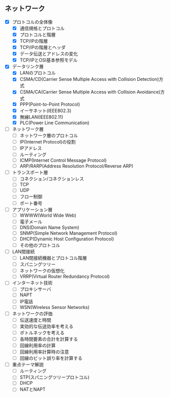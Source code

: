 ## ネットワーク

- [x] プロトコルの全体像
  - [x] 通信規格とプロトコル
  - [x] プロトコルと階層
  - [x] TCP/IPの階層
  - [x] TCP/IPの階層とヘッダ
  - [x] データ伝送とアドレスの変化
  - [x] TCP/IPとOSI基本参照モデル
- [x] データリンク層
  - [x] LANのプロトコル
  - [x] CSMA/CD(Carrier Sense Multiple Access with Collision Detection)方式
  - [x] CSMA/CA(Carrier Sense Multiple Access with Collision Avoidance)方式
  - [x] PPP(Point-to-Point Protocol)
  - [x] イーサネット(IEEE802.3)
  - [x] 無線LAN(IEEE802.11)
  - [x] PLC(Power Line Communication)
- [ ] ネットワーク層
  - [ ] ネットワーク層のプロトコル
  - [ ] IP(Internet Protocol)の役割
  - [ ] IPアドレス
  - [ ] ルーティング
  - [ ] ICMP(Internet Control Message Protocol)
  - [ ] ARP/RARP(Address Resolution Protocol/Reverse ARP)
- [ ] トランスポート層
  - [ ] コネクション/コネクションレス
  - [ ] TCP
  - [ ] UDP
  - [ ] フロー制御
  - [ ] ポート番号
- [ ] アプリケーション層
  - [ ] WWWW(World Wide Web)
  - [ ] 電子メール
  - [ ] DNS(Domain Name System)
  - [ ] SNMP(Simple Network Management Protocol)
  - [ ] DHCP(Dynamic Host Configuration Protocol)
  - [ ] その他のプロトコル
- [ ] LAN間接続
  - [ ] LAN間接続機器とプロトコル階層
  - [ ] スパニングツリー
  - [ ] ネットワークの仮想化
  - [ ] VRRP(Virtual Router Redundancy Protocol)
- [ ] インターネット技術
  - [ ] プロキシサーバ
  - [ ] NAPT
  - [ ] IP電話
  - [ ] WSN(Wireless Sensor Networks)
- [ ] ネットワークの評価
  - [ ] 伝送速度と時間
  - [ ] 実効的な伝送効率を考える
  - [ ] ボトルネックを考える
  - [ ] 各時間要素の合計を計算する
  - [ ] 回線利用率の計算
  - [ ] 回線利用率計算時の注意
  - [ ] 回線のビット誤り率を計算する
- [ ] 重点テーマ解説
  - [ ] ルーティング
  - [ ] STP(スパニングツリープロトコル)
  - [ ] DHCP
  - [ ] NATとNAPT
